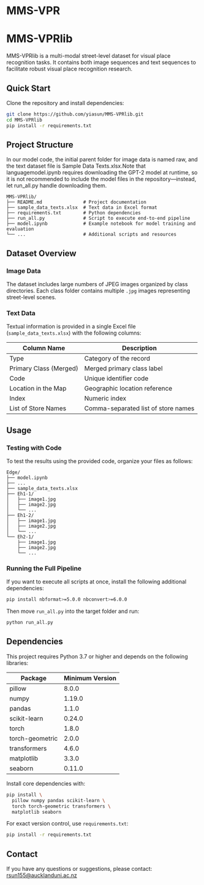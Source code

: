 # MMS-VPR
# MMS-VPRlib

MMS-VPRlib is a multi-modal street-level dataset for visual place recognition tasks. It contains both image sequences and text sequences to facilitate robust visual place recognition research.


## Quick Start

Clone the repository and install dependencies:

```bash
git clone https://github.com/yiasun/MMS-VPRlib.git
cd MMS-VPRlib
pip install -r requirements.txt
```

## Project Structure
In our model code, the initial parent folder for image data is named raw, and the text dataset file is Sample Data Texts.xlsx.Note that languagemodel.ipynb requires downloading the GPT-2 model at runtime, so it is not recommended to include the model files in the repository—instead, let run_all.py handle downloading them.
```
MMS-VPRlib/
├── README.md               # Project documentation
├── sample_data_texts.xlsx  # Text data in Excel format
├── requirements.txt        # Python dependencies
├── run_all.py              # Script to execute end-to-end pipeline
├── model.ipynb             # Example notebook for model training and evaluation
└── ...                     # Additional scripts and resources
```

## Dataset Overview

### Image Data

The dataset includes large numbers of JPEG images organized by class directories. Each class folder contains multiple `.jpg` images representing street-level scenes.

### Text Data

Textual information is provided in a single Excel file (`sample_data_texts.xlsx`) with the following columns:

| Column Name            | Description                         |
| ---------------------- | ----------------------------------- |
| Type                   | Category of the record              |
| Primary Class (Merged) | Merged primary class label          |
| Code                   | Unique identifier code              |
| Location in the Map    | Geographic location reference       |
| Index                  | Numeric index                       |
| List of Store Names    | Comma-separated list of store names |

## Usage

### Testing with Code

To test the results using the provided code, organize your files as follows:

```
Edge/
├── model.ipynb
├── ...
├── sample_data_texts.xlsx
├── Eh1-1/
│   ├── image1.jpg
│   ├── image2.jpg
│   └── ...
├── Eh1-2/
│   ├── image1.jpg
│   ├── image2.jpg
│   └── ...
└── Eh2-1/
    ├── image1.jpg
    ├── image2.jpg
    └── ...
```

### Running the Full Pipeline

If you want to execute all scripts at once, install the following additional dependencies:

```bash
pip install nbformat>=5.0.0 nbconvert>=6.0.0
```

Then move `run_all.py` into the target folder and run:

```bash
python run_all.py
```

## Dependencies

This project requires Python 3.7 or higher and depends on the following libraries:

| Package         | Minimum Version |
| --------------- | --------------- |
| pillow          | 8.0.0           |
| numpy           | 1.19.0          |
| pandas          | 1.1.0           |
| scikit-learn    | 0.24.0          |
| torch           | 1.8.0           |
| torch-geometric | 2.0.0           |
| transformers    | 4.6.0           |
| matplotlib      | 3.3.0           |
| seaborn         | 0.11.0          |

Install core dependencies with:

```bash
pip install \
  pillow numpy pandas scikit-learn \
  torch torch-geometric transformers \
  matplotlib seaborn
```

For exact version control, use `requirements.txt`:

```bash
pip install -r requirements.txt
```

## Contact

If you have any questions or suggestions, please contact: [rsun155@aucklanduni.ac.nz](mailto:rsun155@aucklanduni.ac.nz)
